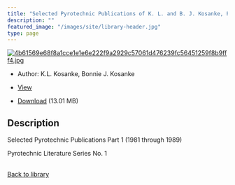 ```yaml
---
title: "Selected Pyrotechnic Publications of K. L. and B. J. Kosanke, Part 1 (1981 through 1989)"
description: ""
featured_image: "/images/site/library-header.jpg"
type: page
---
```


<a href="https://drive.google.com/file/d/1blv6ghmMGLGvd5EoAixYFragSe5saiXI/view" target="_blank">![4b61569e68f8a1cce1e1e6e222f9a2929c57061d476239fc56451259f8b9fff4.jpg](/images/library/4b61569e68f8a1cce1e1e6e222f9a2929c57061d476239fc56451259f8b9fff4.jpg)</a>
* Author: K.L. Kosanke, Bonnie J. Kosanke
* <a href="https://drive.google.com/file/d/1blv6ghmMGLGvd5EoAixYFragSe5saiXI/view" target="_blank">View</a>

* [Download](https://drive.google.com/uc?export=download&id=1blv6ghmMGLGvd5EoAixYFragSe5saiXI) (13.01 MB)

## Description<div>
<p>Selected Pyrotechnic Publications Part 1 (1981 through 1989)</p>
<p>Pyrotechnic Literature Series No. 1</p></div>

<br />[Back to library](/library/)
